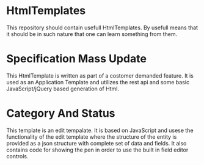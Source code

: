 # HtmlTemplates

This repository should contain usefull HtmlTemplates. By usefull means that it should be in such nature that one can learn something from them.

# Specification Mass Update

This HtmlTemplate is written as part of a costomer demanded feature. It is used as an Application Template and utilizes the rest api and some basic JavaScript/jQuery based generation of Html.

# Category And Status

This template is an edit tempalate. It is based on JavaScript and usese the functionality of the edit template where the structure of the entity is provided as a json structure with complete set of data and fields. It also contains code for showing the pen in order to use the built in field editor controls.

